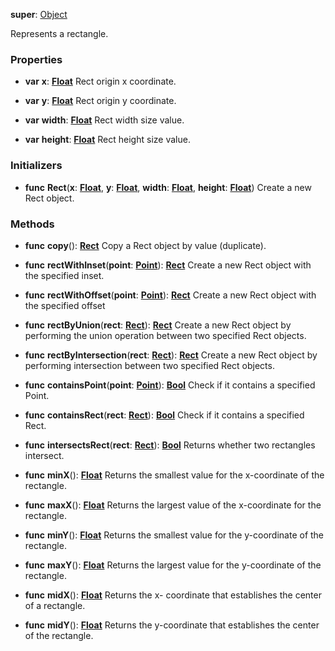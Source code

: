 **super**: [Object](Object.md)

Represents a rectangle.

### Properties

* **var** **x**: **[Float](../gravity/types.md)**
Rect origin x coordinate.

* **var** **y**: **[Float](../gravity/types.md)**
Rect origin y coordinate.

* **var** **width**: **[Float](../gravity/types.md)**
Rect width size value.

* **var** **height**: **[Float](../gravity/types.md)**
Rect height size value.



### Initializers

* **func** **Rect**(**x**: <strong>[Float](../gravity/types.md)</strong>, **y**: <strong>[Float](../gravity/types.md)</strong>, **width**: <strong>[Float](../gravity/types.md)</strong>, **height**: <strong>[Float](../gravity/types.md)</strong>)
Create a new Rect object.



### Methods

* **func** **copy**(): <strong>[Rect](rect.md)</strong> 
Copy a Rect object by value (duplicate).

* **func** **rectWithInset**(**point**: <strong>[Point](point.md)</strong>): <strong>[Rect](rect.md)</strong> 
Create a new Rect object with the specified inset.

* **func** **rectWithOffset**(**point**: <strong>[Point](point.md)</strong>): <strong>[Rect](rect.md)</strong> 
Create a new Rect object with the specified offset

* **func** **rectByUnion**(**rect**: <strong>[Rect](rect.md)</strong>): <strong>[Rect](rect.md)</strong> 
Create a new Rect object by performing the union operation between two specified Rect objects.

* **func** **rectByIntersection**(**rect**: <strong>[Rect](rect.md)</strong>): <strong>[Rect](rect.md)</strong> 
Create a new Rect object by performing intersection between two specified Rect objects.

* **func** **containsPoint**(**point**: <strong>[Point](point.md)</strong>): <strong>[Bool](../gravity/types.md)</strong> 
Check if it contains a specified Point.

* **func** **containsRect**(**rect**: <strong>[Rect](rect.md)</strong>): <strong>[Bool](../gravity/types.md)</strong> 
Check if it contains a specified Rect.

* **func** **intersectsRect**(**rect**: <strong>[Rect](rect.md)</strong>): <strong>[Bool](../gravity/types.md)</strong> 
Returns whether two rectangles intersect.

* **func** **minX**(): <strong>[Float](../gravity/types.md)</strong> 
Returns the smallest value for the x-coordinate of the rectangle.

* **func** **maxX**(): <strong>[Float](../gravity/types.md)</strong> 
Returns the largest value of the x-coordinate for the rectangle.

* **func** **minY**(): <strong>[Float](../gravity/types.md)</strong> 
Returns the smallest value for the y-coordinate of the rectangle.

* **func** **maxY**(): <strong>[Float](../gravity/types.md)</strong> 
Returns the largest value for the y-coordinate of the rectangle.

* **func** **midX**(): <strong>[Float](../gravity/types.md)</strong> 
Returns the x- coordinate that establishes the center of a rectangle.

* **func** **midY**(): <strong>[Float](../gravity/types.md)</strong> 
Returns the y-coordinate that establishes the center of the rectangle.





